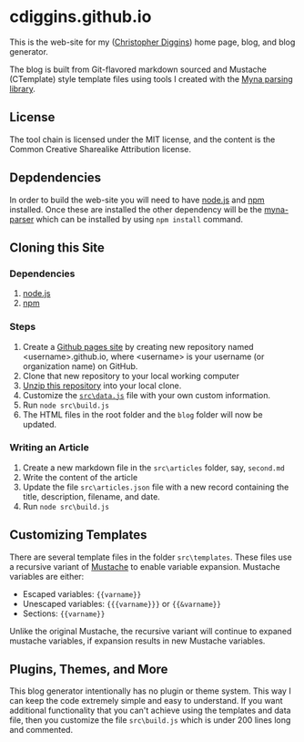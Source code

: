 # cdiggins.github.io

This is the web-site for my ([Christopher Diggins](http://cdiggins.github.io)) home page, blog, and blog generator. 

The blog is built from Git-flavored markdown sourced and Mustache (CTemplate) style template files using tools I created with the [Myna parsing library](https://github.com/cdiggins/myna-parser). 

## License 

The tool chain is licensed under the MIT license, and the content is the Common Creative Sharealike Attribution license.

## Depdendencies

In order to build the web-site you will need to have [node.js](https://nodejs.org/en/) and [npm](https://www.npmjs.com) installed. Once these are installed the other dependency will be the [myna-parser](https://www.npmjs.com/package/myna-parser)
which can be installed by using `npm install` command.

## Cloning this Site

### Dependencies

1. [node.js](https://nodejs.org/en/) 
1. [npm](https://www.npmjs.com) 

### Steps 

1. Create a [Github pages site](https://pages.github.com/) by creating new repository named \<username\>.github.io, where \<username\> is your username (or organization name) on GitHub.
1. Clone that new repository to your local working computer
1. [Unzip this repository](https://github.com/cdiggins/cdiggins.github.io/archive/master.zip) into your local clone.
1. Customize the [`src\data.js`](https://github.com/cdiggins/cdiggins.github.io/blob/master/src/data.js) file with your own custom information.
1. Run `node src\build.js`
1. The HTML files in the root folder and the `blog` folder will now be updated. 

### Writing an Article 

1. Create a new markdown file in the `src\articles` folder, say, `second.md`
1. Write the content of the article 
1. Update the file `src\articles.json` file with a new record containing the title, description, filename, and date.  
1. Run `node src\build.js`

## Customizing Templates 

There are several template files in the folder `src\templates`. These files use a recursive variant of [Mustache](https://mustache.github.io/mustache.5.html) to enable variable expansion. Mustache variables are either:

* Escaped variables: `{{varname}}`
* Unescaped variables: `{{{varname}}}` or `{{&varname}}`
* Sections: `{{varname}}`

Unlike the original Mustache, the recursive variant will continue to expaned mustache variables, if expansion results in new Mustache variables. 

## Plugins, Themes, and More

This blog generator intentionally has no plugin or theme system. This way I can keep the code extremely simple and easy to understand. If you want additional functionality that you can't achieve using the templates and data file, then you customize the file `src\build.js` which is under 200 lines long and commented. 